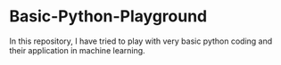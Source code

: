 # Basic-Python-Playground
In this repository, I have tried to play with very basic python coding and their application in machine learning.

